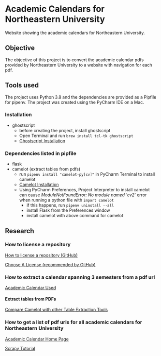 # Academic Calendars for Northeastern University
Website showing the academic calendars for Northeastern University.

## Objective
The objective of this project is to convert the academic calendar pdfs provided by Northeastern University to a website with navigation for each pdf.

## Tools used
The project uses Python 3.8 and the dependencies are provided as a Pipfile for pipenv. The project was created using the PyCharm IDE on a Mac.

### Installation
- ghostscript
  - before creating the project, install ghostscript
  - Open Terminal and run `brew install tcl-tk ghostscript`
  - [Ghostscript Installation](https://camelot-py.readthedocs.io/en/master/user/install-deps.html)

### Dependencies listed in pipfile
- flask
- camelot (extract tables from pdfs)
  - run `pipenv install "camelot-py[cv]"` in PyCharm Terminal to install camelot
  - [Camelot Installation](https://camelot-py.readthedocs.io/en/master/user/install.html#install)
  - Using PyCharm Preferences, Project Interpreter to install camelot can cause *ModuleNotFoundError: No module named 'cv2'* error when running a python file with `import camelot`
    - if this happens, run `pipenv uninstall --all`
    - install Flask from the Preferences window
    - install camelot with above command for camelot

## Research
### How to license a repository
[How to license a repository (GitHub)](https://docs.github.com/en/github/creating-cloning-and-archiving-repositories/licensing-a-repository)

[Choose A License (recommended by GitHub)](https://choosealicense.com/)

### How to extract a calendar spanning 3 semesters from a pdf url
[Academic Calendar Used](https://registrar.northeastern.edu/app/uploads/2020-2021-GR-Expanded-Calendar-List.pdf)
#### Extract tables from PDFs
[Compare Camelot with other Table Extraction Tools](https://github.com/atlanhq/camelot/wiki/Comparison-with-other-PDF-Table-Extraction-libraries-and-tools)

### How to get a list of pdf urls for all academic calendars for Northeastern University
[Academic Calendar Home Page](https://registrar.northeastern.edu/group/calendar/)

[Scrapy Tutorial](https://github.com/audrey35/northeastern-calendar/wiki/Scrapy-Tutorial)
